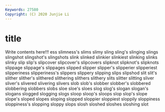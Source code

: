 ```yaml
---
Keywords: 27580
Copyright: (C) 2020 Junjie Li
---
```


# title

Write contents here!!!
ess 
slimness's 
slims 
slimy 
sling 
sling's 
slinging 
slings 
slingshot
slingshot's 
slingshots 
slink 
slinked 
slinkier 
slinkiest 
slinking 
slinks 
slinky 
slip
slip's 
slipcover 
slipcover's 
slipcovers 
slipknot 
slipknot's 
slipknots 
slippage 
slippage's 
slippages
slipped 
slipper 
slipper's 
slipperier 
slipperiest 
slipperiness 
slipperiness's 
slippers 
slippery 
slipping
slips 
slipshod 
slit 
slit's 
slither 
slither's 
slithered 
slithering 
slithers 
slithery
slits 
slitter 
slitting 
sliver 
sliver's 
slivered 
slivering 
slivers 
slob 
slob's
slobber 
slobber's 
slobbered 
slobbering 
slobbers 
slobs 
sloe 
sloe's 
sloes 
slog
slog's 
slogan 
slogan's 
slogans 
slogged 
slogging 
slogs 
sloop 
sloop's 
sloops
slop 
slop's 
slope 
slope's 
sloped 
slopes 
sloping 
slopped 
sloppier 
sloppiest
sloppily 
sloppiness 
sloppiness's 
slopping 
sloppy 
slops 
slosh 
sloshed 
sloshes 
sloshing
slot 
